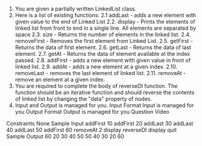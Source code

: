 1. You are given a partially written LinkedList class.
2. Here is a list of existing functions:
   2.1 addLast - adds a new element with given value to the end of Linked List
   2.2. display - Prints the elements of linked list from front to end in a single line.
   All elements are separated by space
   2.3. size - Returns the number of elements in the linked list.
   2.4. removeFirst - Removes the first element from Linked List.
   2.5. getFirst - Returns the data of first element.
   2.6. getLast - Returns the data of last element.
   2.7. getAt - Returns the data of element available at the index passed.
   2.8. addFirst - adds a new element with given value in front of linked list.
   2.9. addAt - adds a new element at a given index.
   2.10. removeLast - removes the last element of linked list.
   2.11. removeAt - remove an element at a given index.
3. You are required to complete the body of reverseDI function. The function should be an iterative function and should reverse the contents of linked list by changing the "data" property of nodes.
4. Input and Output is managed for you.
   Input Format
   Input is managed for you
   Output Format
   Output is managed for you
   Question Video

Constraints
None
Sample Input
addFirst 10
addFirst 20
addLast 30
addLast 40
addLast 50
addFirst 60
removeAt 2
display
reverseDI
display
quit
Sample Output
60 20 30 40 50
50 40 30 20 60
